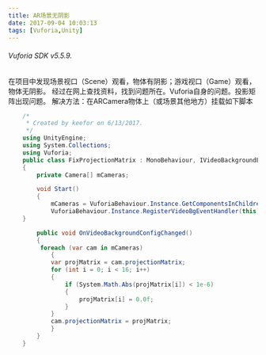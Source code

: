 ```yaml
---
title: AR场景无阴影
date: 2017-09-04 10:03:13
tags: [Vuforia,Unity]
---
```


###### Vuforia SDK v5.5.9.	

在项目中发现场景视口（Scene）观看，物体有阴影；游戏视口（Game）观看，物体无阴影。
经过在网上查找资料，找到问题所在。Vuforia自身的问题。投影矩阵出现问题。
解决方法：在ARCamera物体上（或场景其他地方）挂载如下脚本

``` C#
	/*
	 * Created by keefor on 6/13/2017.
	 */
	using UnityEngine;
	using System.Collections;
	using Vuforia;
	public class FixProjectionMatrix : MonoBehaviour, IVideoBackgroundEventHandler
	{
    	private Camera[] mCameras;

    	void Start()
    	{
    	    mCameras = VuforiaBehaviour.Instance.GetComponentsInChildren<Camera>();
    	    VuforiaBehaviour.Instance.RegisterVideoBgEventHandler(this);
   	}

    	public void OnVideoBackgroundConfigChanged()
    	{
         foreach (var cam in mCameras)
			{
            var projMatrix = cam.projectionMatrix;
            for (int i = 0; i < 16; i++)
            {
                if (System.Math.Abs(projMatrix[i]) < 1e-6)
                {
                    projMatrix[i] = 0.0f;
                }
            }
            cam.projectionMatrix = projMatrix;
			}
    	}
	}
```
